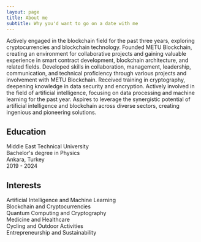 ```yaml
---
layout: page
title: About me
subtitle: Why you'd want to go on a date with me
---
```



Actively engaged in the blockchain field for the past three years, exploring cryptocurrencies and blockchain technology. Founded METU Blockchain, creating an environment for collaborative projects and gaining valuable experience in smart contract development, blockchain architecture, and related fields. Developed skills in collaboration, management, leadership, communication, and technical proficiency through various projects and involvement with METU Blockchain. Received training in cryptography, deepening knowledge in data security and encryption. Actively involved in the field of artificial intelligence, focusing on data processing and machine learning for the past year. Aspires to leverage the synergistic potential of artificial intelligence and blockchain across diverse sectors, creating ingenious and pioneering solutions.

## Education
Middle East Technical University <br />
Bachelor's degree in Physics <br />
Ankara, Turkey <br />
2019 - 2024

## Interests

Artificial Intelligence and Machine Learning <br />
Blockchain and Cryptocurrencies<br />
Quantum Computing and Cryptography<br />
Medicine and Healthcare<br />
Cycling and Outdoor Activities<br />
Entrepreneurship and Sustainability<br />

